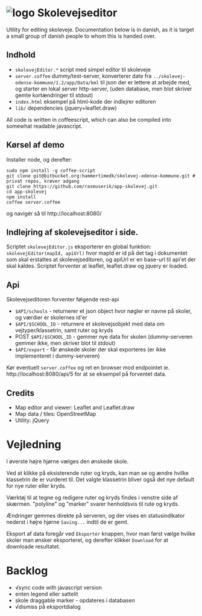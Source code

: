 # ![logo](https://solsort.com/_logo.png) Skolevejseditor

Utility for editing skoleveje. Documentation below is in danish, as it is target a small group of danish people to whom this is handed over.

## Indhold

- `skolevejEditor.*` script med simpel editor til skoleveje
- `server.coffee` dummy/test-server, konverterer date fra `../skolevej-odense-kommune/1.2/app/Data/kml` til json der er lettere at arbejde med, og starter en lokal server http-server, (uden database, men blot skriver gemte kortændringer til stdout)
- `index.html` eksempel på html-kode der indlejrer editoren
- `lib/` dependencies (jquery+leaflet.draw)

All code is written in coffeescript, which can also be compiled into somewhat readable javascript.

## Kørsel af demo

Installer node, og derefter:

    sudo npm install -g coffee-script
    git clone git@bitbucket.org:hammertimedk/skolevej-odense-kommune.git # privat repos, kræver adgang
    git clone https://github.com/rasmuserik/app-skolevej.git
    cd app-skolevej
    npm install
    coffee server.coffee

og navigér så til http://localhost:8080/

## Indlejring af skolevejseditor i side.

Scriptet `skolevejEditor.js` eksporterer en global funktion: `skolevejEditor(mapId, apiUrl)` hvor mapId er id på det tag i dokumentet som skal erstattes at skolevejseditoren, og apiUrl er en base-url til api'et der skal kaldes. Scriptet forventer at leaflet, leaflet.draw og jquery er loaded.

## Api

Skolevejseditoren forventer følgende rest-api

- `$API/schools` - returnerer et json object hvor nøgler er navne på skoler, og værdier er skolernes id'er
- `$API/$SCHOOL_ID` - returnere et skolevejsobjekt med data om vejtyper/klassetrin, samt ruter og kryds
- POST `$API/$SCHOOL_ID` - gemmer nye data for skolen (dummy-serveren gemmer ikke, men skriver blot til stdout)
- `$API/export` - får ønskede skoler der skal exporteres (er ikke implementeret i dummy-serveren)

Kør eventuelt `server.coffee` og ret en browser mod endpointet ie. http://localhost:8080/api/5 for at se eksempel på forventet data.

## Credits

- Map editor and viewer: Leaflet and Leaflet.draw
- Map data / tiles: OpenStreetMap
- Utility: jQuery

# Vejledning

I øverste højre hjørne vælges den ønskede skole.

Ved at klikke på eksisterende ruter og kryds, kan man se og ændre hvilke klassetrin de er vurderet til. Det valgte klassetrin bliver også det nye default for nye ruter eller kryds.

Værktøj til at tegne og redigere ruter og kryds findes i venstre side af skærmen. "polyline" og "marker" svarer henholdsvis til rute og kryds.

Ændringer gemmes direkte på serveren, og der vises en statusindikator nederst i højre hjørne `Saving...` indtil de er gemt.

Eksport af data foregår ved `Eksportér` knappen, hvor man først vælge hvilke skoler man ønsker eksporteret, og derefter klikker `Download` for at downloade resultatet.
# Backlog

- √sync code with javascript version
- enten legend eller sattelit
- skole draggable marker - opdateres i databasen
- √dismiss på eksportdialog
